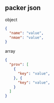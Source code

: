 ## packer json

object 

```json
{
  "name": "value",
  "nmae": "value",
}
```

array

```json
{
  "prov": [
    {
      "key": "value",
    }, {
      "key": "value",
    }
  ]
}
```
